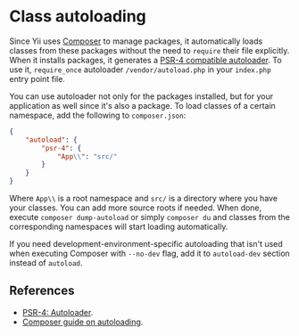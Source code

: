 # Class autoloading

Since Yii uses [Composer](https://getcomposer.org) to manage packages, it automatically loads classes from these packages
without the need to `require` their file explicitly.
When it installs packages, it generates a [PSR-4 compatible autoloader](https://www.php-fig.org/psr/psr-4/).
To use it, `require_once` autoloader `/vendor/autoload.php` in your `index.php` entry point file. 

You can use autoloader not only for the packages installed, but for your application as well since it's also a package.
To load classes of a certain namespace, add the following to `composer.json`:

```json
{
    "autoload": {
        "psr-4": {
            "App\\": "src/"
        }
    }
}
```

Where `App\\` is a root namespace and `src/` is a directory where you have your classes. You can add more source roots if
needed. When done, execute `composer dump-autoload` or simply `composer du` and classes from the corresponding namespaces
will start loading automatically.

If you need development-environment-specific autoloading that isn't used when executing Composer with `--no-dev` flag,
add it to `autoload-dev` section instead of `autoload`.

## References

- [PSR-4: Autoloader](https://www.php-fig.org/psr/psr-4/).
- [Composer guide on autoloading](https://getcomposer.org/doc/01-basic-usage.md#autoloading).
